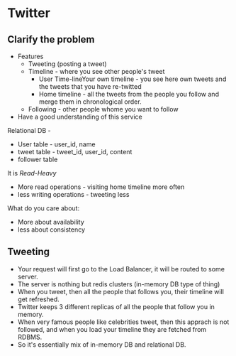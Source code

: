 # Twitter

## Clarify the problem

* Features
  * Tweeting (posting a tweet)
  * Timeline - where you see other people's tweet
    * User Time-lineYour own timeline - you see here own tweets and the tweets that you have re-twitted
    * Home timeline - all the tweets from the people you follow and merge them in chronological order.
  * Following - other people whome you want to follow
* Have a good understanding of this service

Relational DB -

* User table - user_id, name
* tweet table - tweet_id, user_id, content
* follower table

It is *Read-Heavy*

* More read operations - visiting home timeline more often
* less writing operations - tweeting less

What do you care about:

* More about availability
* less about consistency

## Tweeting

* Your request will first go to the Load Balancer, it will be routed to some server.
* The server is nothing but redis clusters (in-memory DB type of thing)
* When you tweet, then all the people that follows you, their timeline will get refreshed.
* Twitter keeps 3 different replicas of all the people that follow you in memory.
* When very famous people like celebrities tweet, then this apprach is not followed, and when you load your timeline they are fetched from RDBMS.
* So it's essentially mix of in-memory DB and relational DB.